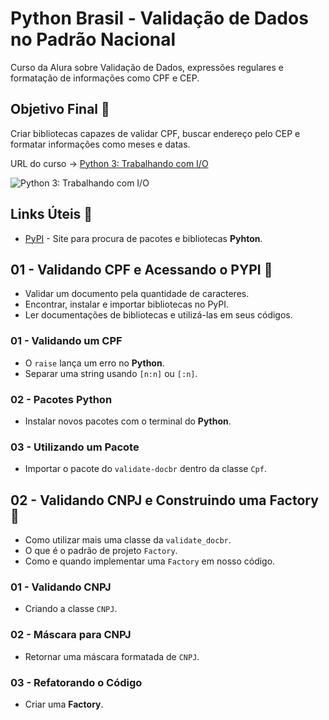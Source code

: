 # Python Brasil - Validação de Dados no Padrão Nacional

Curso da Alura sobre Validação de Dados, expressões regulares e formatação de informações como CPF e CEP.

## Objetivo Final &#x1F3AF;

Criar bibliotecas capazes de validar CPF, buscar endereço pelo CEP e formatar informações como meses e datas.

URL do curso -> [Python 3: Trabalhando com I/O](https://cursos.alura.com.br/course/python-validacao-dados)

![Python 3: Trabalhando com I/O](https://www.alura.com.br/assets/api/share/curso-python-validacao-dados.png)

## Links Úteis &#x1F517;
* [PyPI](https://pypi.org/) - Site para procura de pacotes e bibliotecas **Pyhton**.

## 01 - Validando CPF e Acessando o PYPI &#x1F516;
* Validar um documento pela quantidade de caracteres.
* Encontrar, instalar e importar bibliotecas no PyPI.
* Ler documentações de bibliotecas e utilizá-las em seus códigos.

### 01 - Validando um CPF
* O `raise` lança um erro no **Python**.
* Separar uma string usando `[n:n]` ou `[:n]`.

### 02 - Pacotes Python
* Instalar novos pacotes com o terminal do **Python**.

### 03 - Utilizando um Pacote
* Importar o pacote do `validate-docbr` dentro da classe `Cpf`.

## 02 - Validando CNPJ e Construindo uma Factory &#x1F516;
* Como utilizar mais uma classe da `validate_docbr`.
* O que é o padrão de projeto `Factory`.
* Como e quando implementar uma `Factory` em nosso código.

### 01 - Validando CNPJ
* Criando a classe `CNPJ`.

### 02 - Máscara para CNPJ
* Retornar uma máscara formatada de `CNPJ`.

### 03 - Refatorando o Código
* Criar uma **Factory**.